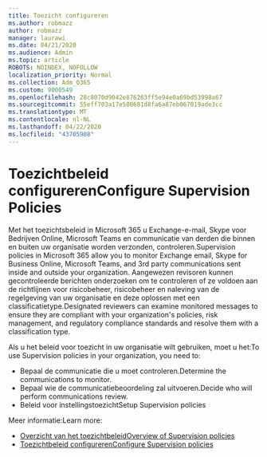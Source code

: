```yaml
---
title: Toezicht configureren
ms.author: robmazz
author: robmazz
manager: laurawi
ms.date: 04/21/2020
ms.audience: Admin
ms.topic: article
ROBOTS: NOINDEX, NOFOLLOW
localization_priority: Normal
ms.collection: Adm_O365
ms.custom: 9000549
ms.openlocfilehash: 28c8070d9042e876263ff5e94e0a69bd53998a67
ms.sourcegitcommit: 55eff703a17e500681d8fa6a87eb067019ade3cc
ms.translationtype: MT
ms.contentlocale: nl-NL
ms.lasthandoff: 04/22/2020
ms.locfileid: "43705908"
---
```

# <a name="configure-supervision-policies"></a><span data-ttu-id="c8a45-102">Toezichtbeleid configureren</span><span class="sxs-lookup"><span data-stu-id="c8a45-102">Configure Supervision Policies</span></span>

<span data-ttu-id="c8a45-103">Met het toezichtsbeleid in Microsoft 365 u Exchange-e-mail, Skype voor Bedrijven Online, Microsoft Teams en communicatie van derden die binnen en buiten uw organisatie worden verzonden, controleren.</span><span class="sxs-lookup"><span data-stu-id="c8a45-103">Supervision policies in Microsoft 365 allow you to monitor Exchange email, Skype for Business Online, Microsoft Teams, and 3rd party communications sent inside and outside your organization.</span></span> <span data-ttu-id="c8a45-104">Aangewezen revisoren kunnen gecontroleerde berichten onderzoeken om te controleren of ze voldoen aan de richtlijnen voor risicobeheer, risicobeheer en naleving van de regelgeving van uw organisatie en deze oplossen met een classificatietype.</span><span class="sxs-lookup"><span data-stu-id="c8a45-104">Designated reviewers can examine monitored messages to ensure they are compliant with your organization's policies, risk management, and regulatory compliance standards and resolve them with a classification type.</span></span>

<span data-ttu-id="c8a45-105">Als u het beleid voor toezicht in uw organisatie wilt gebruiken, moet u het:</span><span class="sxs-lookup"><span data-stu-id="c8a45-105">To use Supervision policies in your organization, you need to:</span></span>

- <span data-ttu-id="c8a45-106">Bepaal de communicatie die u moet controleren.</span><span class="sxs-lookup"><span data-stu-id="c8a45-106">Determine the communications to monitor.</span></span>
- <span data-ttu-id="c8a45-107">Bepaal wie de communicatiebeoordeling zal uitvoeren.</span><span class="sxs-lookup"><span data-stu-id="c8a45-107">Decide who will perform communications review.</span></span>
- <span data-ttu-id="c8a45-108">Beleid voor instellingstoezicht</span><span class="sxs-lookup"><span data-stu-id="c8a45-108">Setup Supervision policies</span></span>

<span data-ttu-id="c8a45-109">Meer informatie:</span><span class="sxs-lookup"><span data-stu-id="c8a45-109">Learn more:</span></span>

- [<span data-ttu-id="c8a45-110">Overzicht van het toezichtbeleid</span><span class="sxs-lookup"><span data-stu-id="c8a45-110">Overview of Supervision policies</span></span>](https://docs.microsoft.com/office365/securitycompliance/supervision-policies)
- [<span data-ttu-id="c8a45-111">Toezichtbeleid configureren</span><span class="sxs-lookup"><span data-stu-id="c8a45-111">Configure Supervision policies</span></span>](https://docs.microsoft.com/office365/securitycompliance/configure-supervision-policies)

